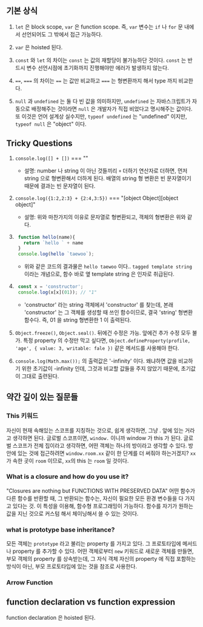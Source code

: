 ## 기본 상식

1. `let` 은 block scope, `var` 은 function scope. 즉, `var` 변수는 `if` 나 `for` 문 내에서 선언되어도 그 밖에서 접근 가능하다.
1. `var` 은 hoisted 된다.
1. `const` 와 `let` 의 차이는 `const` 는 값의 재할당이 불가능하단 것이다. `const` 는 반드시 변수 선언시점에 초기화까지 진행해야만 에러가 발생하지 않는다.

1. `==`, `===` 의 차이는 `==` 는 값만 비교하고 `===` 는 형변환까지 해서 type 까지 비교한다.
1. `null` 과 `undefined` 는 둘 다 빈 값을 의미하지만, `undefined` 는 자바스크립트가 자동으로 배정해주는 것이라면 `null` 은 개발자가 직접 비었다고 명시해주는 값이다. 또 이것은 언어 설계상 실수지만, `typeof undefined` 는 "undefined" 이지만, `typeof null` 은 "object" 이다.

## Tricky Questions

1. `console.log([] + [])` === ""
   - 설명: number 나 string 이 아닌 것들끼리 `+` 더하기 연산자로 더하면, 먼저 string 으로 형변환해서 더하게 된다. 배열의 string 형 변환은 빈 문자열이기 때문에 결과는 빈 문자열이 된다.
1. `console.log({1:2,2:3} + {2:4,3:5})` === "[object Object][object object]"
   - 설명: 위와 마찬가지의 이유로 문자열로 형변환되고, 객체의 형변환은 위와 같다.
1. ```javascript
    function hello(name){
      return `hello ` + name 
    }
    console.log(hello `taewoo`);
   ````
      - 위와 같은 코드의 결과물은 `hello taewoo` 이다.. `tagged template string` 이라는 개념으로, 함수 바로 옆 template string 은 인자로 취급된다.
1. ```javascript
    const x = 'constructor';
    console.log(x[x](01)); // "1"
   ```
      - 'constructor' 라는 string 객체에서 'constructor' 를 찾는데, 본래 'constructor' 는 그 객체를 생성할 때 쓰인 함수이므로, 결국 'string' 형변환 함수다. 즉, 01 을 string 형변환한 1 이 출력된다. 

1. `Object.freeze()`, `Object.seal()`. 뒤에건 수정은 가능. 앞에건 추가 수정 모두 불가. 특정 property 의 수정만 막고 싶다면, 
`Object.defineProperty(profile, 'age', {
  value: 3,
  writable: fale
})`
같은 메서드를 사용해야 한다.

1. `console.log(Math.max());` 의 출력값은 '-infinity' 이다. 왜냐하면 값을 비교하기 위한 초기값이 -infinity 인데, 그것과 비교할 값들을 주지 않았기 때문에, 초기값이 그대로 출련된다. 

## 약간 깊이 있는 질문들

### This 키워드
자신이 현재 속해있는 스코프를 지칭하는 것으로, 쉽게 생각하면, 그냥 . 앞에 있는 거라고 생각하면 된다. 글로벌 스코프이면, `window.` 이니까 window 가 this 가 된다. 글로벌 스코프가 전체 집이라고 생각하면, 어떤 객체는 하나의 방이라고 생각할 수 있다. 방 안에 있는 것에 접근하려면 `window.room.xx` 같이 한 단계를 더 써줘야 하는거겠지? `xx`가 속한 곳이 `room` 이므로, `xx`의 this 는 `room` 일 것이다. 

### What is a closure and how do you use it?

"Closures are nothing but FUNCTIONS WITH PRESERVED DATA"
어떤 함수가 다른 함수를 반환할 때, 그 반환되는 함수는, 자신이 필요한 모든 환경 변수들을 다 가지고 있다는 것. 이 특성을 이용해, 함수형 프로그래밍이 가능하다. 함수를 자기가 원하는 값을 지닌 것으로 커스텀 해서 체이닝해서 쓸 수 있는 것이다.

### what is prototype base inheritance?

모든 객체는 `prototype` 라고 불리는 property 를 가지고 있다. 그 프로토타입에 메서드나 property 를 추가할 수 있다. 어떤 객체로부터 `new` 키워드로 새로운 객체를 만들면, 부모 객체의 property 를 상속받는데, 그 자식 객체 자신의 property 에 직접 포함하는 방식이 아닌, 부모 프로토타입에 있는 것을 참조로 사용한다.

### Arrow Function

## function declaration vs function expression

function declaration 은 hoisted 된다.
